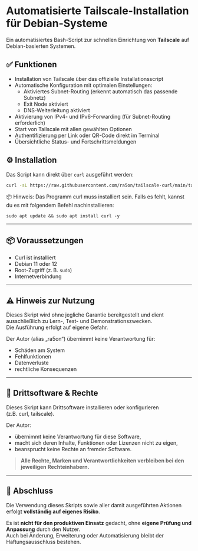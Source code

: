 # Automatisierte Tailscale-Installation für Debian-Systeme

Ein automatisiertes Bash-Script zur schnellen Einrichtung von **Tailscale** auf Debian-basierten Systemen.

## ✅ Funktionen

- Installation von Tailscale über das offizielle Installationsscript
- Automatische Konfiguration mit optimalen Einstellungen:
  - Aktiviertes Subnet-Routing (erkennt automatisch das passende Subnetz)
  - Exit Node aktiviert
  - DNS-Weiterleitung aktiviert
- Aktivierung von IPv4- und IPv6-Forwarding (für Subnet-Routing erforderlich)
- Start von Tailscale mit allen gewählten Optionen
- Authentifizierung per Link oder QR-Code direkt im Terminal
- Übersichtliche Status- und Fortschrittsmeldungen

## ⚙️ Installation

Das Script kann direkt über `curl` ausgeführt werden:

```bash
curl -sL https://raw.githubusercontent.com/ra5on/tailscale-curl/main/tailscale-curl | bash
```
📦 Hinweis: Das Programm curl muss installiert sein. Falls es fehlt, kannst du es mit folgendem Befehl nachinstallieren:
```
sudo apt update && sudo apt install curl -y
```

---

## 📦 Voraussetzungen

- Curl ist installiert
- Debian 11 oder 12 
- Root-Zugriff (z. B. `sudo`)
- Internetverbindung

---


## ⚠️ Hinweis zur Nutzung

Dieses Skript wird ohne jegliche Garantie bereitgestellt und dient ausschließlich zu Lern-, Test- und Demonstrationszwecken.  
Die Ausführung erfolgt auf eigene Gefahr.

Der Autor (alias „ra5on“) übernimmt keine Verantwortung für:
- Schäden am System
- Fehlfunktionen
- Datenverluste
- rechtliche Konsequenzen

---

## 🧩 Drittsoftware & Rechte

Dieses Skript kann Drittsoftware installieren oder konfigurieren  
(z.B. curl, tailscale).

Der Autor:
- übernimmt keine Verantwortung für diese Software,
- macht sich deren Inhalte, Funktionen oder Lizenzen nicht zu eigen,
- beansprucht keine Rechte an fremder Software.

> **Alle Rechte, Marken und Verantwortlichkeiten verbleiben bei den jeweiligen Rechteinhabern.**

---

## 📌 Abschluss

Die Verwendung dieses Skripts sowie aller damit ausgeführten Aktionen erfolgt **vollständig auf eigenes Risiko**.

Es ist **nicht für den produktiven Einsatz** gedacht, ohne **eigene Prüfung und Anpassung** durch den Nutzer.  
Auch bei Änderung, Erweiterung oder Automatisierung bleibt der Haftungsausschluss bestehen.

